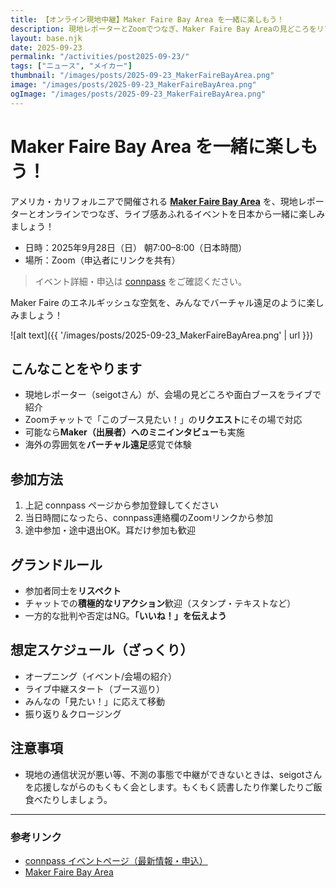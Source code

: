 ```yaml
---
title: 【オンライン現地中継】Maker Faire Bay Area を一緒に楽しもう！
description: 現地レポーターとZoomでつなぎ、Maker Faire Bay Areaの見どころをリアルタイムでお届けします！
layout: base.njk
date: 2025-09-23
permalink: "/activities/post2025-09-23/"
tags: ["ニュース", "メイカー"]
thumbnail: "/images/posts/2025-09-23_MakerFaireBayArea.png"
image: "/images/posts/2025-09-23_MakerFaireBayArea.png"
ogImage: "/images/posts/2025-09-23_MakerFaireBayArea.png"
---
```


# Maker Faire Bay Area を一緒に楽しもう！

アメリカ・カリフォルニアで開催される [**Maker Faire Bay Area**](https://bayarea.makerfaire.com/) を、現地レポーターとオンラインでつなぎ、ライブ感あふれるイベントを日本から一緒に楽しみましょう！

- 日時：2025年9月28日（日） 朝7:00–8:00（日本時間）  
- 場所：Zoom（申込者にリンクを共有）  

> イベント詳細・申込は [connpass](https://challenge-club.connpass.com/event/370295/) をご確認ください。

Maker Faire のエネルギッシュな空気を、みんなでバーチャル遠足のように楽しみましょう！

![alt text]({{ '/images/posts/2025-09-23_MakerFaireBayArea.png' | url }})

## こんなことをやります

- 現地レポーター（seigotさん）が、会場の見どころや面白ブースをライブで紹介
- Zoomチャットで「このブース見たい！」の**リクエスト**にその場で対応
- 可能なら**Maker（出展者）へのミニインタビュー**も実施
- 海外の雰囲気を**バーチャル遠足**感覚で体験

## 参加方法

1. 上記 connpass ページから参加登録してください  
2. 当日時間になったら、connpass連絡欄のZoomリンクから参加  
3. 途中参加・途中退出OK。耳だけ参加も歓迎

## グランドルール

- 参加者同士を**リスペクト**
- チャットでの**積極的なリアクション**歓迎（スタンプ・テキストなど）
- 一方的な批判や否定はNG。**「いいね！」を伝えよう**

## 想定スケジュール（ざっくり）

- オープニング（イベント/会場の紹介）
- ライブ中継スタート（ブース巡り）
- みんなの「見たい！」に応えて移動
- 振り返り＆クロージング

## 注意事項

- 現地の通信状況が悪い等、不測の事態で中継ができないときは、seigotさんを応援しながらのもくもく会とします。もくもく読書したり作業したりご飯食べたりしましょう。

---

### 参考リンク

- [connpass イベントページ（最新情報・申込）](https://challenge-club.connpass.com/event/370295/)
- [Maker Faire Bay Area](https://bayarea.makerfaire.com/)